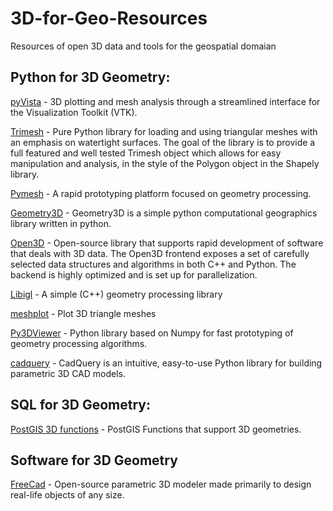 # 3D-for-Geo-Resources
Resources of open 3D data and tools for the geospatial domaian

## Python for 3D Geometry:

[pyVista](https://docs.pyvista.org/#) - 3D plotting and mesh analysis through a streamlined interface for the Visualization Toolkit (VTK).

[Trimesh](https://github.com/mikedh/trimesh) - Pure Python library for loading and using triangular meshes with an emphasis on watertight surfaces. The goal of the library is to provide a full featured and well tested Trimesh object which allows for easy manipulation and analysis, in the style of the Polygon object in the Shapely library.

[Pymesh](https://pymesh.readthedocs.io/en/latest/) - A rapid prototyping platform focused on geometry processing.

[Geometry3D](https://geometry3d.readthedocs.io/en/latest/) - Geometry3D is a simple python computational geographics library written in python.

[Open3D](http://www.open3d.org/) - Open-source library that supports rapid development of software that deals with 3D data. The Open3D frontend exposes a set of carefully selected data structures and algorithms in both C++ and Python. The backend is highly optimized and is set up for parallelization. 

[Libigl](https://libigl.github.io/libigl-python-bindings/) - A simple (C++) geometry processing library

[meshplot](https://github.com/skoch9/meshplot/) - Plot 3D triangle meshes

[Py3DViewer](https://py3dviewer.readthedocs.io/en/latest/index.html) - Python library based on Numpy for fast prototyping of geometry processing algorithms.

[cadquery](https://cadquery.readthedocs.io/en/latest/) - CadQuery is an intuitive, easy-to-use Python library for building parametric 3D CAD models.



## SQL for 3D Geometry:

[PostGIS 3D functions](https://postgis.net/docs/PostGIS_Special_Functions_Index.html#PostGIS_3D_Functions) - PostGIS Functions that support 3D geometries.



## Software for 3D Geometry

[FreeCad](https://www.freecadweb.org/) - Open-source parametric 3D modeler made primarily to design real-life objects of any size.
